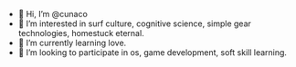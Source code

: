 - 👋 Hi, I’m @cunaco
- 👀 I’m interested in surf culture, cognitive science, simple gear technologies, homestuck eternal.
- 🌱 I’m currently learning love. 
- 💞️ I’m looking to participate in os, game development, soft skill learning.


